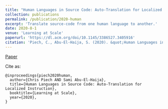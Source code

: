 ```yaml
---
title: "Human Languages in Source Code: Auto-Translation for Localized Instruction"
collection: publications
permalink: /publication/2020-human
excerpt: 'Translate source-code from one human language to another.'
date: 2020-8-1
venue: 'Learning at Scale'
paperurl: 'https://dl.acm.org/doi/10.1145/3386527.3405916'
citation: 'Piech, C., Abu-El-Haija, S. (2020). &quot;Human Languages in Source Code: Auto-Translation for Localized Instruction.&quot; <i>Learning at Scale</i>. 2020.'
---
```


[Paper](https://dl.acm.org/doi/10.1145/3386527.3405916)

Cite as:
    
    @inproceedings{piech2020human,
      author={Chris Piech AND Sami Abu-El-Haija},
      title={Human Languages in Source Code: Auto-Translation for Localized Instruction},
      booktitle={Learning at Scale},
      year={2020},
    }

